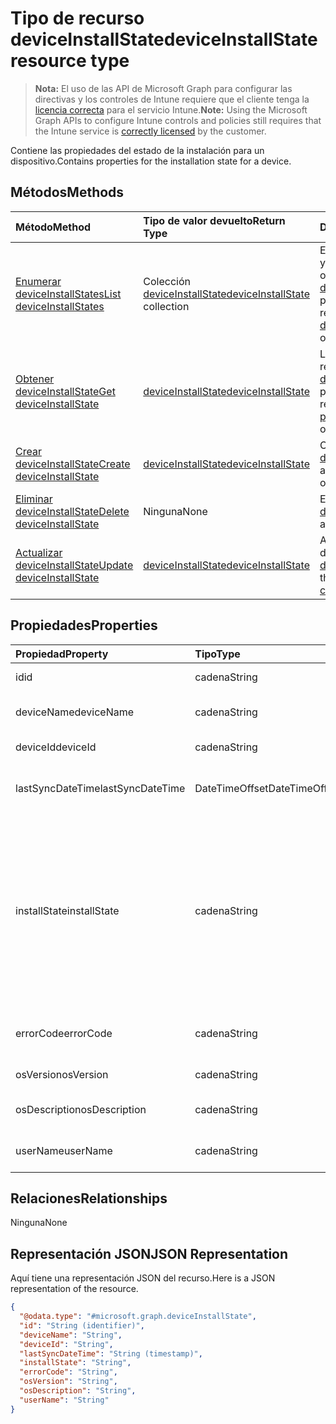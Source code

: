# <a name="deviceinstallstate-resource-type"></a><span data-ttu-id="6ce1d-101">Tipo de recurso deviceInstallState</span><span class="sxs-lookup"><span data-stu-id="6ce1d-101">deviceInstallState resource type</span></span>

> <span data-ttu-id="6ce1d-102">**Nota:** El uso de las API de Microsoft Graph para configurar las directivas y los controles de Intune requiere que el cliente tenga la [licencia correcta](https://go.microsoft.com/fwlink/?linkid=839381) para el servicio Intune.</span><span class="sxs-lookup"><span data-stu-id="6ce1d-102">**Note:** Using the Microsoft Graph APIs to configure Intune controls and policies still requires that the Intune service is [correctly licensed](https://go.microsoft.com/fwlink/?linkid=839381) by the customer.</span></span>

<span data-ttu-id="6ce1d-103">Contiene las propiedades del estado de la instalación para un dispositivo.</span><span class="sxs-lookup"><span data-stu-id="6ce1d-103">Contains properties for the installation state for a device.</span></span>
## <a name="methods"></a><span data-ttu-id="6ce1d-104">Métodos</span><span class="sxs-lookup"><span data-stu-id="6ce1d-104">Methods</span></span>
|<span data-ttu-id="6ce1d-105">Método</span><span class="sxs-lookup"><span data-stu-id="6ce1d-105">Method</span></span>|<span data-ttu-id="6ce1d-106">Tipo de valor devuelto</span><span class="sxs-lookup"><span data-stu-id="6ce1d-106">Return Type</span></span>|<span data-ttu-id="6ce1d-107">Descripción</span><span class="sxs-lookup"><span data-stu-id="6ce1d-107">Description</span></span>|
|:---|:---|:---|
|[<span data-ttu-id="6ce1d-108">Enumerar deviceInstallStates</span><span class="sxs-lookup"><span data-stu-id="6ce1d-108">List deviceInstallStates</span></span>](../api/intune_books_deviceinstallstate_list.md)|<span data-ttu-id="6ce1d-109">Colección [deviceInstallState](../resources/intune_books_deviceinstallstate.md)</span><span class="sxs-lookup"><span data-stu-id="6ce1d-109">[deviceInstallState](../resources/intune_books_deviceinstallstate.md) collection</span></span>|<span data-ttu-id="6ce1d-110">Enumere las propiedades y las relaciones de los objetos [deviceInstallState](../resources/intune_books_deviceinstallstate.md).</span><span class="sxs-lookup"><span data-stu-id="6ce1d-110">List properties and relationships of the [deviceInstallState](../resources/intune_books_deviceinstallstate.md) objects.</span></span>|
|[<span data-ttu-id="6ce1d-111">Obtener deviceInstallState</span><span class="sxs-lookup"><span data-stu-id="6ce1d-111">Get deviceInstallState</span></span>](../api/intune_books_deviceinstallstate_get.md)|[<span data-ttu-id="6ce1d-112">deviceInstallState</span><span class="sxs-lookup"><span data-stu-id="6ce1d-112">deviceInstallState</span></span>](../resources/intune_books_deviceinstallstate.md)|<span data-ttu-id="6ce1d-113">Lea las propiedades y las relaciones del objeto [deviceInstallState](../resources/intune_books_deviceinstallstate.md).</span><span class="sxs-lookup"><span data-stu-id="6ce1d-113">Read properties and relationships of [plannerPlanDetails](../resources/intune_books_deviceinstallstate.md) object.</span></span>|
|[<span data-ttu-id="6ce1d-114">Crear deviceInstallState</span><span class="sxs-lookup"><span data-stu-id="6ce1d-114">Create deviceInstallState</span></span>](../api/intune_books_deviceinstallstate_create.md)|[<span data-ttu-id="6ce1d-115">deviceInstallState</span><span class="sxs-lookup"><span data-stu-id="6ce1d-115">deviceInstallState</span></span>](../resources/intune_books_deviceinstallstate.md)|<span data-ttu-id="6ce1d-116">Cree un objeto [deviceInstallState](../resources/intune_books_deviceinstallstate.md).</span><span class="sxs-lookup"><span data-stu-id="6ce1d-116">Create a new [plannerBucket](../resources/intune_books_deviceinstallstate.md) object.</span></span>|
|[<span data-ttu-id="6ce1d-117">Eliminar deviceInstallState</span><span class="sxs-lookup"><span data-stu-id="6ce1d-117">Delete deviceInstallState</span></span>](../api/intune_books_deviceinstallstate_delete.md)|<span data-ttu-id="6ce1d-118">Ninguna</span><span class="sxs-lookup"><span data-stu-id="6ce1d-118">None</span></span>|<span data-ttu-id="6ce1d-119">Elimina un [deviceInstallState](../resources/intune_books_deviceinstallstate.md).</span><span class="sxs-lookup"><span data-stu-id="6ce1d-119">Deletes a [deviceInstallState](../resources/intune_books_deviceinstallstate.md).</span></span>|
|[<span data-ttu-id="6ce1d-120">Actualizar deviceInstallState</span><span class="sxs-lookup"><span data-stu-id="6ce1d-120">Update deviceInstallState</span></span>](../api/intune_books_deviceinstallstate_update.md)|[<span data-ttu-id="6ce1d-121">deviceInstallState</span><span class="sxs-lookup"><span data-stu-id="6ce1d-121">deviceInstallState</span></span>](../resources/intune_books_deviceinstallstate.md)|<span data-ttu-id="6ce1d-122">Actualice las propiedades de un objeto [deviceInstallState](../resources/intune_books_deviceinstallstate.md).</span><span class="sxs-lookup"><span data-stu-id="6ce1d-122">Update the properties of a [calendar](../resources/intune_books_deviceinstallstate.md) object.</span></span>|

## <a name="properties"></a><span data-ttu-id="6ce1d-123">Propiedades</span><span class="sxs-lookup"><span data-stu-id="6ce1d-123">Properties</span></span>
|<span data-ttu-id="6ce1d-124">Propiedad</span><span class="sxs-lookup"><span data-stu-id="6ce1d-124">Property</span></span>|<span data-ttu-id="6ce1d-125">Tipo</span><span class="sxs-lookup"><span data-stu-id="6ce1d-125">Type</span></span>|<span data-ttu-id="6ce1d-126">Descripción</span><span class="sxs-lookup"><span data-stu-id="6ce1d-126">Description</span></span>|
|:---|:---|:---|
|<span data-ttu-id="6ce1d-127">id</span><span class="sxs-lookup"><span data-stu-id="6ce1d-127">id</span></span>|<span data-ttu-id="6ce1d-128">cadena</span><span class="sxs-lookup"><span data-stu-id="6ce1d-128">String</span></span>|<span data-ttu-id="6ce1d-129">Clave de la entidad.</span><span class="sxs-lookup"><span data-stu-id="6ce1d-129">Key of the setting.</span></span>|
|<span data-ttu-id="6ce1d-130">deviceName</span><span class="sxs-lookup"><span data-stu-id="6ce1d-130">deviceName</span></span>|<span data-ttu-id="6ce1d-131">cadena</span><span class="sxs-lookup"><span data-stu-id="6ce1d-131">String</span></span>|<span data-ttu-id="6ce1d-132">Nombre del dispositivo.</span><span class="sxs-lookup"><span data-stu-id="6ce1d-132">Device name.</span></span>|
|<span data-ttu-id="6ce1d-133">deviceId</span><span class="sxs-lookup"><span data-stu-id="6ce1d-133">deviceId</span></span>|<span data-ttu-id="6ce1d-134">cadena</span><span class="sxs-lookup"><span data-stu-id="6ce1d-134">String</span></span>|<span data-ttu-id="6ce1d-135">Id. del dispositivo</span><span class="sxs-lookup"><span data-stu-id="6ce1d-135">Device Id.</span></span>|
|<span data-ttu-id="6ce1d-136">lastSyncDateTime</span><span class="sxs-lookup"><span data-stu-id="6ce1d-136">lastSyncDateTime</span></span>|<span data-ttu-id="6ce1d-137">DateTimeOffset</span><span class="sxs-lookup"><span data-stu-id="6ce1d-137">DateTimeOffset</span></span>|<span data-ttu-id="6ce1d-138">Fecha y hora de la última sincronización.</span><span class="sxs-lookup"><span data-stu-id="6ce1d-138">Last sync date and time.</span></span>|
|<span data-ttu-id="6ce1d-139">installState</span><span class="sxs-lookup"><span data-stu-id="6ce1d-139">installState</span></span>|<span data-ttu-id="6ce1d-140">cadena</span><span class="sxs-lookup"><span data-stu-id="6ce1d-140">String</span></span>|<span data-ttu-id="6ce1d-141">El estado de instalación del libro electrónico.</span><span class="sxs-lookup"><span data-stu-id="6ce1d-141">The install state of the eBook.</span></span> <span data-ttu-id="6ce1d-142">Los valores posibles son: `notApplicable`, `installed`, `failed`, `notInstalled`, `uninstallFailed` y `unknown`.</span><span class="sxs-lookup"><span data-stu-id="6ce1d-142">Possible values are: `notApplicable`, `installed`, `failed`, `notInstalled`, `uninstallFailed`, `unknown`.</span></span>|
|<span data-ttu-id="6ce1d-143">errorCode</span><span class="sxs-lookup"><span data-stu-id="6ce1d-143">errorCode</span></span>|<span data-ttu-id="6ce1d-144">cadena</span><span class="sxs-lookup"><span data-stu-id="6ce1d-144">String</span></span>|<span data-ttu-id="6ce1d-145">El código de error si hay errores de instalación.</span><span class="sxs-lookup"><span data-stu-id="6ce1d-145">The error code for install failures.</span></span>|
|<span data-ttu-id="6ce1d-146">osVersion</span><span class="sxs-lookup"><span data-stu-id="6ce1d-146">osVersion</span></span>|<span data-ttu-id="6ce1d-147">cadena</span><span class="sxs-lookup"><span data-stu-id="6ce1d-147">String</span></span>|<span data-ttu-id="6ce1d-148">Versión del sistema operativo.</span><span class="sxs-lookup"><span data-stu-id="6ce1d-148">OS Version.</span></span>|
|<span data-ttu-id="6ce1d-149">osDescription</span><span class="sxs-lookup"><span data-stu-id="6ce1d-149">osDescription</span></span>|<span data-ttu-id="6ce1d-150">cadena</span><span class="sxs-lookup"><span data-stu-id="6ce1d-150">String</span></span>|<span data-ttu-id="6ce1d-151">Descripción del sistema operativo.</span><span class="sxs-lookup"><span data-stu-id="6ce1d-151">OS Description.</span></span>|
|<span data-ttu-id="6ce1d-152">userName</span><span class="sxs-lookup"><span data-stu-id="6ce1d-152">userName</span></span>|<span data-ttu-id="6ce1d-153">cadena</span><span class="sxs-lookup"><span data-stu-id="6ce1d-153">String</span></span>|<span data-ttu-id="6ce1d-154">Nombre de usuario del dispositivo.</span><span class="sxs-lookup"><span data-stu-id="6ce1d-154">Device User Name.</span></span>|

## <a name="relationships"></a><span data-ttu-id="6ce1d-155">Relaciones</span><span class="sxs-lookup"><span data-stu-id="6ce1d-155">Relationships</span></span>
<span data-ttu-id="6ce1d-156">Ninguna</span><span class="sxs-lookup"><span data-stu-id="6ce1d-156">None</span></span>
## <a name="json-representation"></a><span data-ttu-id="6ce1d-157">Representación JSON</span><span class="sxs-lookup"><span data-stu-id="6ce1d-157">JSON Representation</span></span>
<span data-ttu-id="6ce1d-158">Aquí tiene una representación JSON del recurso.</span><span class="sxs-lookup"><span data-stu-id="6ce1d-158">Here is a JSON representation of the resource.</span></span>
<!-- {
  "blockType": "resource",
  "keyProperty": "id",
  "@odata.type": "microsoft.graph.deviceInstallState"
}
-->
``` json
{
  "@odata.type": "#microsoft.graph.deviceInstallState",
  "id": "String (identifier)",
  "deviceName": "String",
  "deviceId": "String",
  "lastSyncDateTime": "String (timestamp)",
  "installState": "String",
  "errorCode": "String",
  "osVersion": "String",
  "osDescription": "String",
  "userName": "String"
}
```



